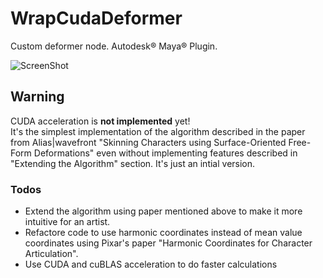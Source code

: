 WrapCudaDeformer
=====

Custom deformer node. Autodesk® Maya® Plugin.

![ScreenShot](https://dl.dropboxusercontent.com/u/20988720/CG/wrap_cuda/wrap.png)

## Warning
CUDA acceleration is <b>not implemented</b> yet!<br/>
It's the simplest implementation of the algorithm described in the paper from Alias|wavefront "Skinning Characters using Surface-Oriented Free-Form Deformations" even without implementing features described in "Extending the Algorithm" section. It's just an intial version.

### Todos
<ul>
	<li>Extend the algorithm using paper mentioned above to make it more intuitive for an artist.</li>
	<li>Refactore code to use harmonic coordinates instead of mean value coordinates using Pixar's paper "Harmonic Coordinates for Character Articulation".</li>
	<li>Use CUDA and cuBLAS acceleration to do faster calculations</li>
</ul>


